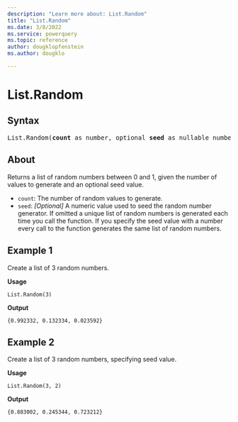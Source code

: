 ```yaml
---
description: "Learn more about: List.Random"
title: "List.Random"
ms.date: 3/8/2022
ms.service: powerquery
ms.topic: reference
author: dougklopfenstein
ms.author: dougklo

---
```

# List.Random

## Syntax

<pre>
List.Random(<b>count</b> as number, optional <b>seed</b> as nullable number) as list
</pre>
  
## About

Returns a list of random numbers between 0 and 1, given the number of values to generate and an optional seed value.

* `count`: The number of random values to generate.
* `seed`: _[Optional]_ A numeric value used to seed the random number generator. If omitted a unique list of random numbers is generated each time you call the function. If you specify the seed value with a number every call to the function generates the same list of random numbers.

## Example 1

Create a list of 3 random numbers.

**Usage**

```powerquery-m
List.Random(3)
```

**Output**

`{0.992332, 0.132334, 0.023592}`

## Example 2

Create a list of 3 random numbers, specifying seed value.

**Usage**

```powerquery-m
List.Random(3, 2)
```

**Output**

`{0.883002, 0.245344, 0.723212}`
